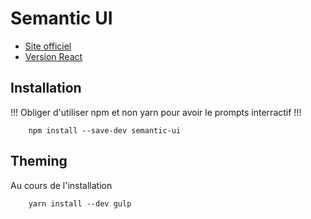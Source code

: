 # Semantic UI

- [Site officiel](https://semantic-ui.com/)
- [Version React](https://react.semantic-ui.com/)

## Installation

!!! Obliger d'utiliser npm et non yarn pour avoir le prompts interractif !!!

```npm
    npm install --save-dev semantic-ui
```

## Theming

Au cours de l'installation

```yarn
    yarn install --dev gulp
```
